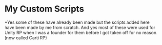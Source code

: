 # My Custom Scripts

*Yes some of these have already been made but the scripts added here have been made by me from scratch. And yes most of these were used for Unity RP when I was a founder for them before I got taken off for no reason. (now called Carti RP)